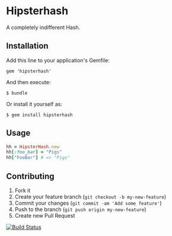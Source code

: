 # Hipsterhash

A completely indifferent Hash.

## Installation

Add this line to your application's Gemfile:

    gem 'hipsterhash'

And then execute:

    $ bundle

Or install it yourself as:

    $ gem install hipsterhash

## Usage

```ruby
hh = HipsterHash.new
hh[:foo_bar] = "Pigs"
hh["FooBar"] # => "Pigs"
```

## Contributing

1. Fork it
2. Create your feature branch (`git checkout -b my-new-feature`)
3. Commit your changes (`git commit -am 'Add some feature'`)
4. Push to the branch (`git push origin my-new-feature`)
5. Create new Pull Request

[![Build Status](https://travis-ci.org/bjjb/hipsterhash.svg?branch=master)](https://travis-ci.org/bjjb/hipsterhash)
